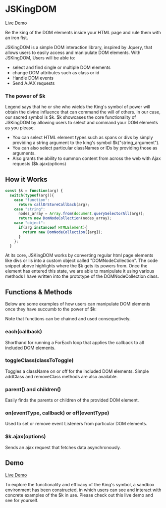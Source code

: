 # JSKingDOM

[Live Demo](https://heinhtetps.github.io/JSKingdom/)

Be the king of the DOM elements inside your HTML page and rule them with an iron fist.

JSKingDOM is a simple DOM interaction library, inspired by Jquery, that allows users to easily access and manipulate DOM elements. With JSKingDOM, Users will be able to:
- select and find single or multiple DOM elements
- change DOM attributes such as class or id
- Handle DOM events
- Send AJAX requests

### The power of $k

Legend says that he or she who wields the King's symbol of power will obtain the divine influence that can command the will of others. In our case, our sacred symbol is $k. $k showcases the core functionality of JSKingDOM by allowing users to select and command your DOM elements as you please.

- You can select HTML element types such as spans or divs by simply providing a string argument to the king's symbol $k("string_argument").
- You can also select particular classNames or IDs by providing those as arguments.
- Also grants the ability to summon content from across the web with Ajax requests ($k.ajax(options)

## How it Works

```javascript
const $k = function(arg) {
  switch(typeof(arg)){
    case "function":
      return callOrStoreCallback(arg);
    case "string":
      nodes_array = Array.from(document.querySelectorAll(arg));
      return new DomNodeCollection(nodes_array);
    case "object":
      if(arg instanceof HTMLElement){
        return new DomNodeCollection([arg]);
      }
    };
  }
```

At its core, JSKingDOM works by converting regular html page elements like divs or lis into a custom object called "DOMNodeCollection". The code snippet above highlights where the $k gets its powers from. Once the element has entered this state, we are able to manipulate it using various methods I have written into the prototype of the DOMNodeCollection class.


## Functions & Methods

Below are some examples of how users can manipulate DOM elements once they have succumb to the power of $k:

Note that functions can be chained and used consequetively.

### each(callback)
Shorthand for running a ForEach loop that applies the callback to all included DOM elements.

### toggleClass(classToToggle)
Toggles a className on or off for the included DOM elements. Simple addClass and removeClass methods are also available.

### parent() and children()
Easily finds the parents or children of the provided DOM element.

### on(eventType, callback) or off(eventType)
Used to set or remove event Listeners from particular DOM elements.

### $k.ajax(options)
Sends an ajax request that fetches data asynchronously.

## Demo

[Live Demo](https://heinhtetps.github.io/JSKingdom/)

To explore the functionality and efficacy of the King's symbol, a sandbox environment has been constructed, in which users can see and interact with concrete examples of the $k in use. Please check out this live demo and see for yourself.  
